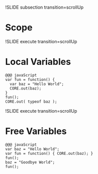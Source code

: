 !SLIDE subsection transition=scrollUp

# Scope #

!SLIDE execute transition=scrollUp

# Local Variables #

    @@@ javaScript
    var fun = function() {
      var baz = "Hello World";
      CORE.out(baz);
    }
    fun();
    CORE.out( typeof baz );

!SLIDE execute transition=scrollUp

# Free Variables #

    @@@ javaScript
    var baz = "Hello World";
    var fun = function() { CORE.out(baz); }
    fun();
    baz = "Goodbye World";
    fun();



